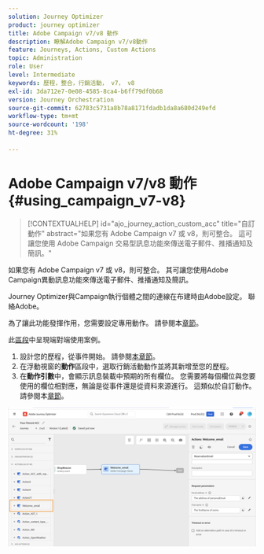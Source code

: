 ```yaml
---
solution: Journey Optimizer
product: journey optimizer
title: Adobe Campaign v7/v8 動作
description: 瞭解Adobe Campaign v7/v8動作
feature: Journeys, Actions, Custom Actions
topic: Administration
role: User
level: Intermediate
keywords: 歷程，整合，行銷活動， v7， v8
exl-id: 3da712e7-0e08-4585-8ca4-b6ff79df0b68
version: Journey Orchestration
source-git-commit: 62783c5731a8b78a8171fdadb1da8a680d249efd
workflow-type: tm+mt
source-wordcount: '198'
ht-degree: 31%

---
```


# Adobe Campaign v7/v8 動作 {#using_campaign_v7-v8}

>[!CONTEXTUALHELP]
>id="ajo_journey_action_custom_acc"
>title="自訂動作"
>abstract="如果您有 Adobe Campaign v7 或 v8，則可整合。 這可讓您使用 Adobe Campaign 交易型訊息功能來傳送電子郵件、推播通知及簡訊。"

如果您有 Adobe Campaign v7 或 v8，則可整合。 其可讓您使用Adobe Campaign異動訊息功能來傳送電子郵件、推播通知及簡訊。

Journey Optimizer與Campaign執行個體之間的連線在布建時由Adobe設定。 聯絡Adobe。

為了讓此功能發揮作用，您需要設定專用動作。 請參閱本[章節](../action/acc-action.md)。

此[區段](../building-journeys/ajo-ac.md)中呈現端對端使用案例。

1. 設計您的歷程，從事件開始。 請參閱[本章節](../building-journeys/journey.md)。
1. 在浮動視窗的&#x200B;**動作**&#x200B;區段中，選取行銷活動動作並將其新增至您的歷程。
1. 在&#x200B;**動作引數**&#x200B;中，會顯示訊息裝載中預期的所有欄位。 您需要將每個欄位與您要使用的欄位相對應，無論是從事件還是從資料來源進行。 這類似於自訂動作。 請參閱本[章節](../building-journeys/using-custom-actions.md)。

![](assets/accintegration2.png)

